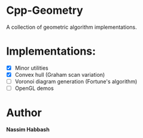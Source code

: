 # Cpp-Geometry

A collection of geometric algorithm implementations.

# Implementations:
- [x] Minor utilities
- [x] Convex hull (Graham scan variation)
- [ ] Voronoi diagram generation (Fortune's algorithm)
- [ ] OpenGL demos

# Author

**Nassim Habbash**
